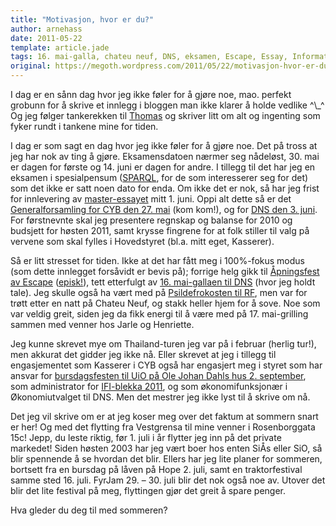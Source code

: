 ```yaml
---
title: "Motivasjon, hvor er du?"
author: arnehass
date: 2011-05-22
template: article.jade
tags: 16. mai-galla, chateu neuf, DNS, eksamen, Escape, Essay, Informatikk, masteroppgave
original: https://megoth.wordpress.com/2011/05/22/motivasjon-hvor-er-du/
---
```


<p>I dag er en sånn dag hvor jeg ikke føler for å gjøre noe, mao. perfekt grobunn for å skrive et innlegg i bloggen man ikke klarer å holde vedlike ^\_^ Og jeg følger tankerekken til <a href="http://hemmeligadresse.com/2011/05/jappetijapp/">Thomas</a> og skriver litt om alt og ingenting som fyker rundt i tankene mine for tiden.</p>
<span class="more"></span>
<p>I dag er som sagt en dag hvor jeg ikke føler for å gjøre noe. Det på tross at jeg har nok av ting å gjøre. Eksamensdatoen nærmer seg nådeløst, 30. mai er dagen for første og 14. juni er dagen for andre. I tillegg til det har jeg en eksamen i spesialpensum (<a href="http://www.w3.org/TR/rdf-sparql-query/">SPARQL</a>, for de som interesserer seg for det) som det ikke er satt noen dato for enda. Om ikke det er nok, så har jeg frist for innlevering av <a href="http://icanhasweb.wordpress.com/2011/03/06/semantic-web-and-javascript/">master-essayet</a> mitt 1. juni. Oppi alt dette så er det <a href="http://cyb.ifi.uio.no/2011/05/generalforsamling-varen-2011/">Generalforsamling for CYB den 27. mai</a> (kom kom!), og for <a href="http://studentersamfundet.no/vis.php?ID=4601">DNS den 3. juni</a>. For førstnevnte skal jeg presentere regnskap og balanse for 2010 og budsjett for høsten 2011, samt krysse fingrene for at folk stiller til valg på vervene som skal fylles i Hovedstyret (bl.a. mitt eget, Kasserer).</p>
<p>Så er litt stresset for tiden. Ikke at det har fått meg i 100%-fokus modus (som dette innlegget forsåvidt er bevis på); forrige helg gikk til <a href="http://cyb.ifi.uio.no/2011/05/apningsfest-13-mai/">Åpningsfest av Escape</a> (<a href="http://cyb.ifi.uio.no/2011/05/bilder-fra-apningsfest/">episk!</a>), tett etterfulgt av <a href="http://studentersamfundet.no/vis.php?ID=4600">16. mai-gallaen til DNS</a> (hvor jeg holdt tale). Jeg skulle også ha vært med på <a href="http://foreninger.uio.no/rf/aktiviteter/psildefrokost/">Psildefrokosten til RF</a>, men var for trøtt etter en natt på Chateu Neuf, og stakk heller hjem for å sove. Noe som var veldig greit, siden jeg da fikk energi til å være med på 17. mai-grilling sammen med venner hos Jarle og Henriette.</p>
<p>Jeg kunne skrevet mye om Thailand-turen jeg var på i februar (herlig tur!), men akkurat det gidder jeg ikke nå. Eller skrevet at jeg i tillegg til engasjementet som Kasserer i CYB også har engasjert meg i styret som har ansvar for <a href="http://cyb.ifi.uio.no/kalender/festen/">bursdagsfesten til UiO på Ole Johan Dahls hus 2. september</a>, som administrator for <a href="http://cyb.ifi.uio.no/smf/index.php?topic=301.0">IFI-blekka 2011</a>, og som økonomifunksjonær i Økonomiutvalget til DNS. Men det mestrer jeg ikke lyst til å skrive om nå.</p>
<p>Det jeg vil skrive om er at jeg koser meg over det faktum at sommern snart er her! Og med det flytting fra Vestgrensa til mine venner i Rosenborggata 15c! Jepp, du leste riktig, før 1. juli i år flytter jeg inn på det private markedet! Siden høsten 2003 har jeg vært boer hos enten SiÅs eller SiO, så blir spennende å se hvordan det blir. Ellers har jeg lite planer for sommeren, bortsett fra en bursdag på låven på Hope 2. juli, samt en traktorfestival samme sted 16. juli. FyrJam 29. – 30. juli blir det nok også noe av. Utover det blir det lite festival på meg, flyttingen gjør det greit å spare penger.</p>
<p>Hva gleder du deg til med sommeren?</p>

